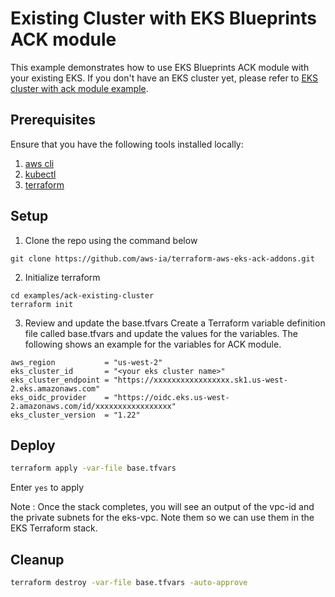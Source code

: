 # Existing Cluster with EKS Blueprints ACK module
This example demonstrates how to use EKS Blueprints ACK module with your existing EKS.
If you don't have an EKS cluster yet, please refer to [EKS cluster with ack module example](./ack-eks-cluster-with-vpc/).


## Prerequisites

Ensure that you have the following tools installed locally:

1. [aws cli](https://docs.aws.amazon.com/cli/latest/userguide/getting-started-install.html)
2. [kubectl](https://kubernetes.io/docs/tasks/tools/)
3. [terraform](https://learn.hashicorp.com/tutorials/terraform/install-cli)

## Setup
1. Clone the repo using the command below
```
git clone https://github.com/aws-ia/terraform-aws-eks-ack-addons.git
```

2. Initialize terraform

```console
cd examples/ack-existing-cluster
terraform init
```

3. Review and update the base.tfvars
Create a Terraform variable definition file called base.tfvars and update the values for the variables. The following shows an example for the variables for ACK module.
```shell script
aws_region           = "us-west-2"
eks_cluster_id       = "<your eks cluster name>"
eks_cluster_endpoint = "https://xxxxxxxxxxxxxxxxx.sk1.us-west-2.eks.amazonaws.com"
eks_oidc_provider    = "https://oidc.eks.us-west-2.amazonaws.com/id/xxxxxxxxxxxxxxxxx"
eks_cluster_version  = "1.22"
```

## Deploy

```sh
terraform apply -var-file base.tfvars
```

Enter `yes` to apply

Note : Once the stack completes, you will see an output of the vpc-id and the private subnets for the eks-vpc. Note them so we can use them in the EKS Terraform stack.

## Cleanup

```sh
terraform destroy -var-file base.tfvars -auto-approve
```
